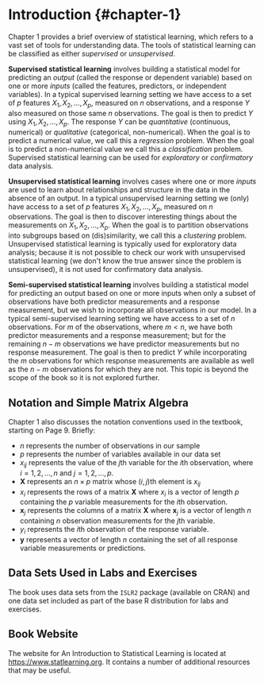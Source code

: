 # Introduction {#chapter-1}

Chapter 1 provides a brief overview of statistical learning, which refers to a vast set of tools for understanding data. The tools of statistical learning can be classified as either *supervised* or *unsupervised*.

__Supervised statistical learning__ involves building a statistical model for predicting an *output* (called the response or dependent variable) based on one or more *inputs* (called the features, predictors, or independent variables). In a typical supervised learning setting we have access to a set of $p$ features $X_1, X_2, \dots , X_p,$ measured on $n$ observations, and a response $Y$ also measured on those same $n$ observations. The goal is then to predict $Y$ using $X_1, X_2, \dots , X_p$. The response $Y$ can be *quantitative* (continuous, numerical) or *qualitative* (categorical, non-numerical). When the goal is to predict a numerical value, we call this a *regression* problem. When the goal is to predict a non-numerical value we call this a *classification* problem. Supervised statistical learning can be used for *exploratory* or *confirmatory* data analysis.

__Unsupervised statistical learning__ involves cases where one or more *inputs* are used to learn about relationships and structure in the data in the absence of an output. In a typical unsupervised learning setting we (only) have access to a set of $p$ features $X_1, X_2, \dots , X_p,$ measured on $n$ observations. The goal is then to discover interesting things about the measurements on $X_1, X_2, \dots , X_p$. When the goal is to partition observations into subgroups based on (dis)similarity, we call this a *clustering* problem. Unsupervised statistical learning is typically used for exploratory data analysis; because it is not possible to check our work with unsupervised statistical learning (we don't know the true answer since the problem is unsupervised), it is not used for confirmatory data analysis.

__Semi-supervised statistical learning__ involves building a statistical model for predicting an output based on one or more inputs when only a subset of observations have both predictor measurements and a response measurement, but we wish to incorporate all observations in our model. In a typical semi-supervised learning setting we have access to a set of $n$ observations. For $m$ of the observations, where $m < n$, we have both predictor measurements and a response measurement; but for the remaining $n - m$ observations we have predictor measurements but no response measurement. The goal is then to predict $Y$ while incorporating the $m$ observations for which response measurements are available as well as the $n - m$ observations for which they are not. This topic is beyond the scope of the book so it is not explored further.

## Notation and Simple Matrix Algebra

Chapter 1 also discusses the notation conventions used in the textbook, starting on Page 9. Briefly:

- $n$ represents the number of observations in our sample
- $p$ represents the number of variables available in our data set
- $x_{ij}$ represents the value of the $j$th variable for the $i$th observation, where $i = 1, 2, \dots, n$ and $j = 1, 2, \dots, p$.
- $\mathbf X$ represents an $n \times p$ matrix whose $(i,j)$th element is $x_{ij}$
- $x_i$ represents the rows of a matrix $\mathbf X$ where $x_i$ is a vector of length $p$ containing the $p$ variable measurements for the $i$th observation.
- $\mathbf x_j$ represents the columns of a matrix $\mathbf X$ where $\mathbf x_j$ is a vector of length $n$ containing $n$ observation measurements for the $j$th variable.
- $y_i$ represents the $i$th observation of the response variable.
- $\mathbf y$ represents a vector of length $n$ containing the set of all response variable measurements or predictions.

## Data Sets Used in Labs and Exercises

The book uses data sets from the `ISLR2` package (available on CRAN) and one data set included as part of the base R distribution for labs and exercises.

## Book Website

The website for An Introduction to Statistical Learning is located at <https://www.statlearning.org>. It contains a number of additional resources that may be useful.
